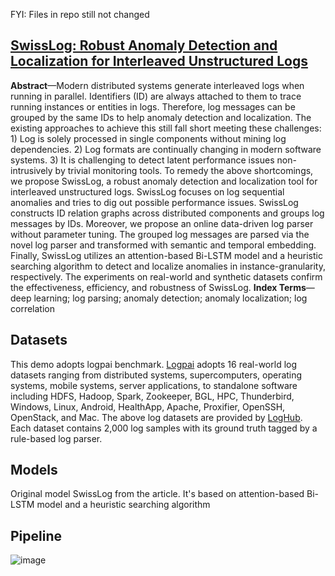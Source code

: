 FYI: Files in repo still not changed

## [SwissLog: Robust Anomaly Detection and Localization for Interleaved Unstructured Logs](https://yuxiaoba.github.io/publication/swisslog22/swisslog22.pdf)

**Abstract**—Modern distributed systems generate interleaved logs when running in parallel. Identifiers (ID) are always attached to them
to trace running instances or entities in logs. Therefore, log messages can be grouped by the same IDs to help anomaly detection and
localization. The existing approaches to achieve this still fall short meeting these challenges: 1) Log is solely processed in single
components without mining log dependencies. 2) Log formats are continually changing in modern software systems. 3) It is challenging
to detect latent performance issues non-intrusively by trivial monitoring tools. To remedy the above shortcomings, we propose
SwissLog, a robust anomaly detection and localization tool for interleaved unstructured logs. SwissLog focuses on log sequential
anomalies and tries to dig out possible performance issues. SwissLog constructs ID relation graphs across distributed components and
groups log messages by IDs. Moreover, we propose an online data-driven log parser without parameter tuning. The grouped log
messages are parsed via the novel log parser and transformed with semantic and temporal embedding. Finally, SwissLog utilizes an
attention-based Bi-LSTM model and a heuristic searching algorithm to detect and localize anomalies in instance-granularity,
respectively. The experiments on real-world and synthetic datasets confirm the effectiveness, efficiency, and robustness of SwissLog.
**Index Terms**—deep learning; log parsing; anomaly detection; anomaly localization; log correlation

## Datasets
This demo adopts logpai benchmark. [Logpai](https://github.com/logpai/logparser) adopts 16 real-world log datasets ranging from distributed systems, supercomputers, operating systems, mobile systems, server applications, to standalone software including HDFS, Hadoop, Spark, Zookeeper, BGL, HPC, Thunderbird, Windows, Linux, Android, HealthApp, Apache, Proxifier, OpenSSH, OpenStack, and Mac. The above log datasets are provided by [LogHub](https://github.com/logpai/loghub). Each dataset contains 2,000 log samples with its ground truth tagged by a rule-based log parser.


## Models 
Original model SwissLog from the article. 
It's based on attention-based Bi-LSTM model and a heuristic searching algorithm

## Pipeline

![image](https://github.com/Regylirovshik/mlops_project/assets/99333239/9c569831-cb8f-40df-8189-fb0cc15ead62)
